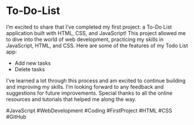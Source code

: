 # To-Do-List
I’m excited to share that I’ve completed my first project: a To-Do List application built with HTML, CSS, and JavaScript!
This project allowed me to dive into the world of web development, practicing my skills in JavaScript, HTML, and CSS. Here are some of the features of my Todo List app:
- Add new tasks
- Delete tasks
  
I’ve learned a lot through this process and am excited to continue building and improving my skills. 
I’m looking forward to any feedback and suggestions for future improvements.
Special thanks to all the online resources and tutorials that helped me along the way.

#JavaScript #WebDevelopment #Coding #FirstProject #HTML #CSS #GitHub
